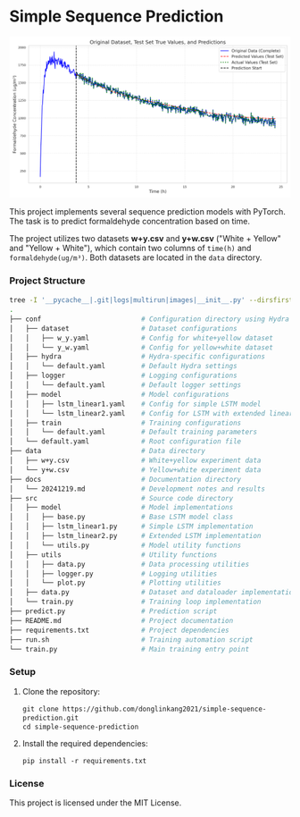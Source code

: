 # Simple Sequence Prediction

![alt](predict_regressive_y_w.png)

This project implements several sequence prediction models with PyTorch. The task is to predict formaldehyde concentration based on time.

The project utilizes two datasets **w+y.csv** and **y+w.csv** ("White + Yellow" and "Yellow + White"), which contain two columns of  `time(h)` and `formaldehyde(ug/m³)`. Both datasets are located in the `data` directory.

### Project Structure

```bash
tree -I '__pycache__|.git|logs|multirun|images|__init__.py' --dirsfirst
.
├── conf                         # Configuration directory using Hydra
│   ├── dataset                  # Dataset configurations
│   │   ├── w_y.yaml             # Config for white+yellow dataset
│   │   └── y_w.yaml             # Config for yellow+white dataset
│   ├── hydra                    # Hydra-specific configurations
│   │   └── default.yaml         # Default Hydra settings
│   ├── logger                   # Logging configurations
│   │   └── default.yaml         # Default logger settings
│   ├── model                    # Model configurations
│   │   ├── lstm_linear1.yaml    # Config for simple LSTM model
│   │   └── lstm_linear2.yaml    # Config for LSTM with extended linear layers
│   ├── train                    # Training configurations
│   │   └── default.yaml         # Default training parameters
│   └── default.yaml             # Root configuration file
├── data                         # Data directory
│   ├── w+y.csv                  # White+yellow experiment data
│   └── y+w.csv                  # Yellow+white experiment data
├── docs                         # Documentation directory
│   └── 20241219.md              # Development notes and results
├── src                          # Source code directory
│   ├── model                    # Model implementations
│   │   ├── base.py              # Base LSTM model class
│   │   ├── lstm_linear1.py      # Simple LSTM implementation
│   │   ├── lstm_linear2.py      # Extended LSTM implementation
│   │   └── utils.py             # Model utility functions
│   ├── utils                    # Utility functions
│   │   ├── data.py              # Data processing utilities
│   │   ├── logger.py            # Logging utilities
│   │   └── plot.py              # Plotting utilities
│   ├── data.py                  # Dataset and dataloader implementations
│   └── train.py                 # Training loop implementation
├── predict.py                   # Prediction script
├── README.md                    # Project documentation
├── requirements.txt             # Project dependencies
├── run.sh                       # Training automation script
└── train.py                     # Main training entry point
```

### Setup

1. Clone the repository:
   ```
   git clone https://github.com/donglinkang2021/simple-sequence-prediction.git
   cd simple-sequence-prediction
   ```

2. Install the required dependencies:
   ```
   pip install -r requirements.txt
   ```

### License

This project is licensed under the MIT License.
